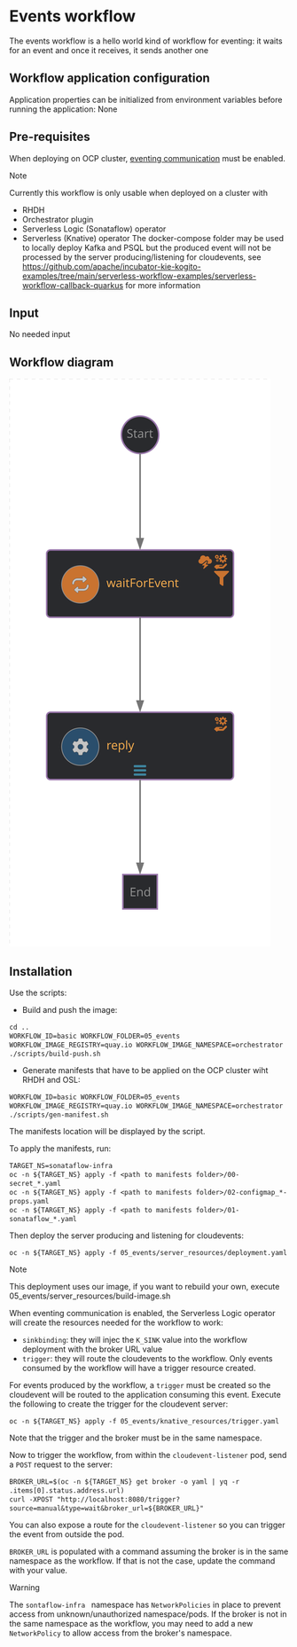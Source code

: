 # Events workflow
The events workflow is a hello world kind of workflow for eventing: it waits for an event and once it receives, it sends another one

## Workflow application configuration
Application properties can be initialized from environment variables before running the application: None

## Pre-requisites
When deploying on OCP cluster, [eventing communication](https://github.com/rhdhorchestrator/orchestrator-helm-operator/blob/main/docs/release-1.4/eventing-communication/README.md) must be enabled.

> [!NOTE]
> Currently this workflow is only usable when deployed on a cluster with
> * RHDH
> * Orchestrator plugin 
> * Serverless Logic (Sonataflow) operator
> * Serverless (Knative) operator
> The docker-compose folder may be used to locally deploy Kafka and PSQL but the produced event will not be processed by the server producing/listening for cloudevents, see https://github.com/apache/incubator-kie-kogito-examples/tree/main/serverless-workflow-examples/serverless-workflow-callback-quarkus for more information


## Input
No needed input

## Workflow diagram
![events diagram](src/main/resources/events.svg)

## Installation

Use the scripts:
* Build and push the image:
```
cd ..
WORKFLOW_ID=basic WORKFLOW_FOLDER=05_events WORKFLOW_IMAGE_REGISTRY=quay.io WORKFLOW_IMAGE_NAMESPACE=orchestrator ./scripts/build-push.sh
```
* Generate manifests that have to be applied on the OCP cluster wiht RHDH and OSL:
```
WORKFLOW_ID=basic WORKFLOW_FOLDER=05_events WORKFLOW_IMAGE_REGISTRY=quay.io WORKFLOW_IMAGE_NAMESPACE=orchestrator ./scripts/gen-manifest.sh
```
The manifests location will be displayed by the script.

To apply the manifests, run:
```
TARGET_NS=sonataflow-infra
oc -n ${TARGET_NS} apply -f <path to manifests folder>/00-secret_*.yaml
oc -n ${TARGET_NS} apply -f <path to manifests folder>/02-configmap_*-props.yaml
oc -n ${TARGET_NS} apply -f <path to manifests folder>/01-sonataflow_*.yaml
```

Then deploy the server producing and listening for cloudevents:
```
oc -n ${TARGET_NS} apply -f 05_events/server_resources/deployment.yaml
```
> [!NOTE]
> This deployment uses our image, if you want to rebuild your own, execute 05_events/server_resources/build-image.sh

When eventing communication is enabled, the Serverless Logic operator will create the resources needed for the workflow to work:
* `sinkbinding`: they will injec the `K_SINK` value into the workflow deployment with the broker URL value
* `trigger`: they will route the cloudevents to the workflow. Only events consumed by the workflow will have a trigger resource created.

For events produced by the workflow, a `trigger` must be created so the cloudevent will be routed to the application consuming this event. 
Execute the following to create the trigger for the cloudevent server:
```
oc -n ${TARGET_NS} apply -f 05_events/knative_resources/trigger.yaml
```
Note that the trigger and the broker must be in the same namespace.

Now to trigger the workflow, from within the `cloudevent-listener` pod, send a `POST` request to the server:
```
BROKER_URL=$(oc -n ${TARGET_NS} get broker -o yaml | yq -r .items[0].status.address.url)
curl -XPOST "http://localhost:8080/trigger?source=manual&type=wait&broker_url=${BROKER_URL}"
```
You can also expose a route for the `cloudevent-listener` so you can trigger the event from outside the pod.

`BROKER_URL` is populated with a command assuming the broker is in the same namespace as the workflow. If that is not the case, update the command with your value. 
> [!WARNING]
> The `sontaflow-infra ` namespace has `NetworkPolicies` in place to prevent access from unknown/unauthorized namespace/pods. If the broker is not in the same namespace as the workflow, you may need to add a new `NetworkPolicy` to allow access from the broker's namespace.
